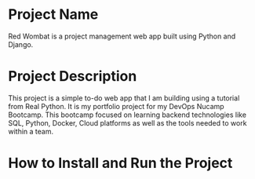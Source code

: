 # Project Name
Red Wombat is a project management web app built using Python and Django.

# Project Description
This project is a simple to-do web app that I am building using a tutorial from Real Python. It is my portfolio project for my DevOps Nucamp Bootcamp. This bootcamp focused on learning backend technologies like SQL, Python, Docker, Cloud platforms as well as the tools needed to work within a team.

# How to Install and Run the Project